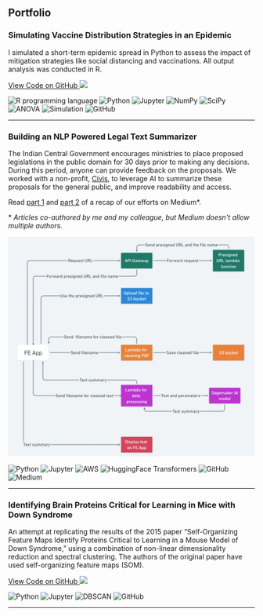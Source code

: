 ## Portfolio
### Simulating Vaccine Distribution Strategies in an Epidemic 

I simulated a short-term epidemic spread in Python to assess the impact of mitigation strategies like social distancing and vaccinations. All output analysis was conducted in R.

<a href="https://github.com/gaurikapse/Vaccination-and-Epidemic-Spread">
  View Code on GitHub
  <img src="images/Epidemic_Simulation_Thumbnail.png?raw=true"/>
</a>

<p> 
  <img src="https://img.shields.io/badge/R-white?logo=R&logoColor=blue" alt="R programming language" />
  <img src="https://img.shields.io/badge/Python-white?logo=Python" alt="Python" /> 
  <img src="https://img.shields.io/badge/Jupyter-white?logo=Jupyter" alt="Jupyter" /> 
  <img src="https://img.shields.io/badge/NumPy-white?logo=numpy&logoColor=black" alt="NumPy" /> 
  <img src="https://img.shields.io/badge/Scipy-white?logo=scipy" alt="SciPy" /> 
  <img src="https://img.shields.io/badge/ANOVA-white" alt="ANOVA" />
  <img src="https://img.shields.io/badge/Simulation-white" alt="Simulation" /> 
  <img src="https://img.shields.io/badge/GitHub-white?logo=github&logoColor=black" alt="GitHub" /> 
</p>

---
### Building an NLP Powered Legal Text Summarizer
<p>
  The Indian Central Government encourages ministries to place proposed legislations in the public domain for 30 days prior to making any decisions. During this period, anyone can provide feedback on the proposals. We worked with a non-profit, <a href="https://www.civis.vote/">Civis</a>, to leverage AI to summarize these proposals for the general public, and improve readability and access.
</p>


<p>
  Read 
  <a href="https://blog.commutatus.com/building-an-nlp-powered-legal-text-summarizer-part-1-d114e24a8c5c">part 1</a> and 
  <a href="https://blog.commutatus.com/building-an-nlp-powered-legal-text-summarizer-part-2-990ca8a11c8a">part 2</a>  
  of a recap of our efforts on Medium*.
</p>

\* *Articles co-authored by me and my colleague, but Medium doesn't allow multiple authors.*

<img src="images/huggingface.png" alt="The architecture diagram"/>

<p> 
  <img src="https://img.shields.io/badge/Python-white?logo=Python" alt="Python" /> 
  <img src="https://img.shields.io/badge/Jupyter-white?logo=Jupyter" alt="Jupyter" /> 
  <img src="https://img.shields.io/badge/AWS-white?logo=amazonaws&logoColor=black" alt="AWS" />
  <img src="https://img.shields.io/badge/HuggingFace_Transformers-white" alt="HuggingFace Transformers" />
  <img src="https://img.shields.io/badge/GitHub-white?logo=github&logoColor=black" alt="GitHub" /> 
  <img src="https://img.shields.io/badge/Medium-white?logo=Medium&logoColor=black" alt="Medium" />
</p>

---
### Identifying Brain Proteins Critical for Learning in Mice with Down Syndrome

An attempt at replicating the results of the 2015 paper “Self-Organizing Feature Maps Identify Proteins Critical to Learning in a Mouse Model of Down Syndrome,” using a combination of non-linear dimensionality reduction and spectral clustering. The authors of the original paper have used self-organizing feature maps (SOM).

<a href="#">
  View Code on GitHub
  <img src="images/#?raw=true"/>
</a>

<p> 
  <img src="https://img.shields.io/badge/Python-white?logo=Python" alt="Python" /> 
  <img src="https://img.shields.io/badge/Jupyter-white?logo=Jupyter" alt="Jupyter" /> 
  <img src="https://img.shields.io/badge/DBSCAN-white" alt="DBSCAN" />
  <img src="https://img.shields.io/badge/GitHub-white?logo=github&logoColor=black" alt="GitHub" /> 
</p>

---
